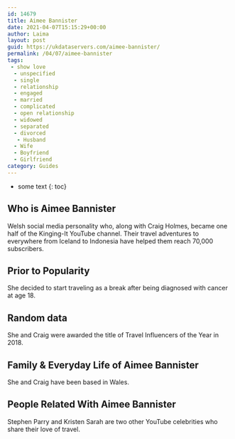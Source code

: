 ```yaml
---
id: 14679
title: Aimee Bannister
date: 2021-04-07T15:15:29+00:00
author: Laima
layout: post
guid: https://ukdataservers.com/aimee-bannister/
permalink: /04/07/aimee-bannister
tags:
 - show love
  - unspecified
  - single
  - relationship
  - engaged
  - married
  - complicated
  - open relationship
  - widowed
  - separated
  - divorced
   - Husband
  - Wife
  - Boyfriend
  - Girlfriend
category: Guides
---
```


* some text
{: toc}


## Who is Aimee Bannister
                  
                  
                  
Welsh social media personality who, along with Craig Holmes, became one half of the Kinging-It YouTube channel. Their travel adventures to everywhere from Iceland to Indonesia have helped them reach 70,000 subscribers.
                  
              
            
              
            
                
                
                
## Prior to Popularity
                  
                  
                  
She decided to start traveling as a break after being diagnosed with cancer at age 18.
                  
              
            
              
            
                
                
                
## Random data
                  
                  
                  
She and Craig were awarded the title of Travel Influencers of the Year in 2018.
                  
              
            
              
            
                
                
                
## Family & Everyday Life of Aimee Bannister
                  
                  
                  
She and Craig have been based in Wales.
                  
              
            
              
            
                
                
                
## People Related With Aimee Bannister
                  
                  
                  
Stephen Parry and Kristen Sarah are two other YouTube celebrities who share their love of travel.
                  
              
            
              
            
                
              
            
              
              
            
            
              
            
          
          
          